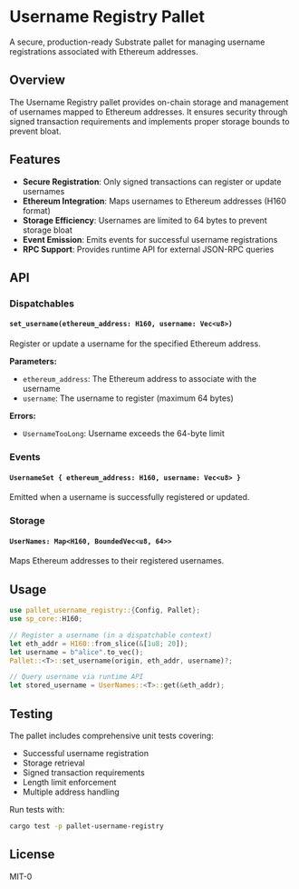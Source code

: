 # Username Registry Pallet

A secure, production-ready Substrate pallet for managing username registrations associated with Ethereum addresses.

## Overview

The Username Registry pallet provides on-chain storage and management of usernames mapped to Ethereum addresses. It ensures security through signed transaction requirements and implements proper storage bounds to prevent bloat.

## Features

- **Secure Registration**: Only signed transactions can register or update usernames
- **Ethereum Integration**: Maps usernames to Ethereum addresses (H160 format)
- **Storage Efficiency**: Usernames are limited to 64 bytes to prevent storage bloat
- **Event Emission**: Emits events for successful username registrations
- **RPC Support**: Provides runtime API for external JSON-RPC queries

## API

### Dispatchables

#### `set_username(ethereum_address: H160, username: Vec<u8>)`
Register or update a username for the specified Ethereum address.

**Parameters:**
- `ethereum_address`: The Ethereum address to associate with the username
- `username`: The username to register (maximum 64 bytes)

**Errors:**
- `UsernameTooLong`: Username exceeds the 64-byte limit

### Events

#### `UsernameSet { ethereum_address: H160, username: Vec<u8> }`
Emitted when a username is successfully registered or updated.

### Storage

#### `UserNames: Map<H160, BoundedVec<u8, 64>>`
Maps Ethereum addresses to their registered usernames.

## Usage

```rust
use pallet_username_registry::{Config, Pallet};
use sp_core::H160;

// Register a username (in a dispatchable context)
let eth_addr = H160::from_slice(&[1u8; 20]);
let username = b"alice".to_vec();
Pallet::<T>::set_username(origin, eth_addr, username)?;

// Query username via runtime API
let stored_username = UserNames::<T>::get(&eth_addr);
```

## Testing

The pallet includes comprehensive unit tests covering:
- Successful username registration
- Storage retrieval
- Signed transaction requirements
- Length limit enforcement
- Multiple address handling

Run tests with:
```bash
cargo test -p pallet-username-registry
```

## License

MIT-0